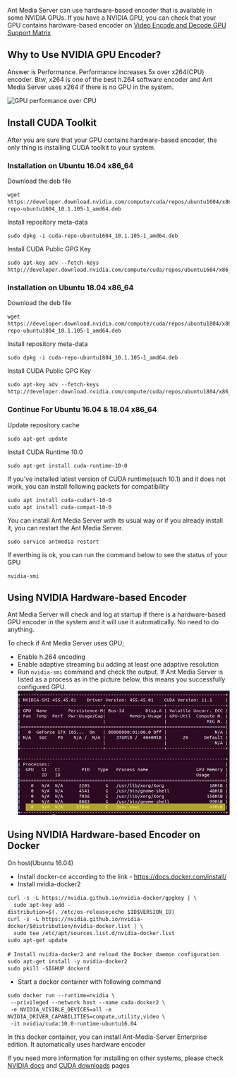 Ant Media Server can use hardware-based encoder that is available in some NVIDIA GPUs. If you have a NVIDIA GPU,
you can check that your GPU contains hardware-based encoder on [Video Encode and Decode GPU Support Matrix](https://developer.nvidia.com/video-encode-decode-gpu-support-matrix) 

## Why to Use NVIDIA GPU Encoder?
Answer is Performance. Performance increases 5x over x264(CPU) encoder. Btw, x264 is one of the best h.264 software encoder and Ant Media Server uses x264 if there is no GPU in the system.    

![GPU performance over CPU](https://developer.nvidia.com/sites/default/files/akamai/designworks/images/VidEncode_001_b.png)

## Install CUDA Toolkit
After you are sure that your GPU contains hardware-based encoder, the only thing is installing CUDA toolkit to your system. 

### Installation on Ubuntu 16.04 x86_64

Download the deb file
```
wget https://developer.download.nvidia.com/compute/cuda/repos/ubuntu1604/x86_64/cuda-repo-ubuntu1604_10.1.105-1_amd64.deb
```

Install repository meta-data
```
sudo dpkg -i cuda-repo-ubuntu1604_10.1.105-1_amd64.deb
```

Install CUDA Public GPG Key
```
sudo apt-key adv --fetch-keys http://developer.download.nvidia.com/compute/cuda/repos/ubuntu1604/x86_64/7fa2af80.pub
```

### Installation on Ubuntu 18.04 x86_64

Download the deb file
```
wget https://developer.download.nvidia.com/compute/cuda/repos/ubuntu1804/x86_64/cuda-repo-ubuntu1804_10.1.105-1_amd64.deb
```

Install repository meta-data
```
sudo dpkg -i cuda-repo-ubuntu1804_10.1.105-1_amd64.deb
```

Install CUDA Public GPG Key
```
sudo apt-key adv --fetch-keys http://developer.download.nvidia.com/compute/cuda/repos/ubuntu1804/x86_64/7fa2af80.pub
```
### Continue For Ubuntu 16.04 & 18.04 x86_64

Update repository cache
```
sudo apt-get update
```

Install CUDA Runtime 10.0
```
sudo apt-get install cuda-runtime-10-0
```

If you've installed latest version of CUDA runtime(such 10.1) and it does not work, you can install following packets for compatibility
```
sudo apt install cuda-cudart-10-0
sudo apt install cuda-compat-10-0 
```

You can install Ant Media Server with its usual way or if you already install it, you can restart the Ant Media Server.
```
sudo service antmedia restart
```
If everthing is ok, you can run the command below to see the status of your GPU
```
nvidia-smi
```

## Using NVIDIA Hardware-based Encoder
Ant Media Server will check and log at startup if there is a hardware-based GPU encoder in the system and it will use it automatically. No need to do anything.

To check if Ant Media Server uses GPU;
- Enable h.264 encoding
- Enable adaptive streaming bu adding at least one adaptive resolution
- Run `nvidia-smi` command and check the output. If Ant Media Server is listed as a process as in the picture below, this means you successfully configured GPU.
![GPU usage](images/gpu_use.png)

## Using NVIDIA Hardware-based Encoder on Docker

On host(Ubuntu 16.04) 

* Install docker-ce according to the link - https://docs.docker.com/install/
* Install nvidia-docker2
```
curl -s -L https://nvidia.github.io/nvidia-docker/gpgkey | \
  sudo apt-key add -
distribution=$(. /etc/os-release;echo $ID$VERSION_ID)
curl -s -L https://nvidia.github.io/nvidia-docker/$distribution/nvidia-docker.list | \
  sudo tee /etc/apt/sources.list.d/nvidia-docker.list
sudo apt-get update

# Install nvidia-docker2 and reload the Docker daemon configuration
sudo apt-get install -y nvidia-docker2
sudo pkill -SIGHUP dockerd
```

* Start a docker container with following command
```
sudo docker run --runtime=nvidia \
 --privileged --network host --name cuda-docker2 \
 -e NVIDIA_VISIBLE_DEVICES=all -e NVIDIA_DRIVER_CAPABILITIES=compute,utility,video \
 -it nvidia/cuda:10.0-runtime-ubuntu16.04
```
In this docker container, you can install Ant-Media-Server Enterprise edition. It automatically uses hardware encoder

 
If you need more information for installing on other systems, please check [NVIDIA docs](https://docs.nvidia.com/cuda/cuda-installation-guide-linux/index.html) and [CUDA downloads](https://developer.nvidia.com/cuda-downloads?target_os=Linux&target_arch=x86_64&target_distro=Ubuntu&target_version=1604&target_type=debnetwork) pages
